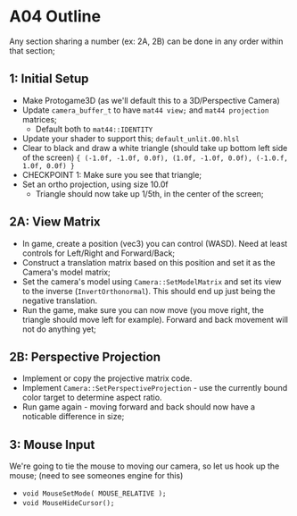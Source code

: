 A04 Outline
======

Any section sharing a number (ex: 2A, 2B) can be done in any order within that section; 

## 1: Initial Setup
- Make Protogame3D (as we'll default this to a 3D/Perspective Camera)
- Update `camera_buffer_t` to have `mat44 view;` and `mat44 projection` matrices; 
  - Default both to `mat44::IDENTITY`
- Update your shader to support this;  `default_unlit.00.hlsl`
- Clear to black and draw a white triangle (should take up bottom left side of the screen)
   `{ (-1.0f, -1.0f, 0.0f), (1.0f, -1.0f, 0.0f), (-1.0.f, 1.0f, 0.0f) }`
- CHECKPOINT 1:  Make sure you see that triangle; 
- Set an ortho projection, using size 10.0f
  - Triangle should now take up 1/5th, in the center of the screen; 


## 2A: View Matrix
- In game, create a position (vec3) you can control (WASD).  Need at least controls for Left/Right and Forward/Back; 
- Construct a translation matrix based on this position and set it as the Camera's model matrix;  
- Set the camera's model using `Camera::SetModelMatrix` and set its view to the inverse (`InvertOrthonormal`).  This should end up just being the negative translation. 
- Run the game, make sure you can now move (you move right, the triangle should move left for example).  Forward and back movement will not do anything yet; 


## 2B: Perspective Projection
- Implement or copy the projective matrix code.
- Implement `Camera::SetPerspectiveProjection` - use the currently bound color target to determine aspect ratio. 
- Run game again - moving forward and back should now have a noticable difference in size; 


## 3: Mouse Input
We're going to tie the mouse to moving our camera, so let us hook up the mouse;  (need to see someones engine for this)

- `void MouseSetMode( MOUSE_RELATIVE );` 
- `void MouseHideCursor();` 



  